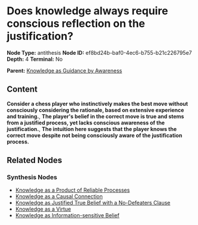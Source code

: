 # Does knowledge always require conscious reflection on the justification?

**Node Type:** antithesis
**Node ID:** ef8bd24b-baf0-4ec6-b755-b21c226795e7
**Depth:** 4
**Terminal:** No

**Parent:** [Knowledge as Guidance by Awareness](knowledge-as-guidance-by-awareness-synthesis-e0d05a37-2829-404d-a64f-4d21f3719116.md)

## Content

**Consider a chess player who instinctively makes the best move without consciously considering the rationale, based on extensive experience and training.**, **The player's belief in the correct move is true and stems from a justified process, yet lacks conscious awareness of the justification.**, **The intuition here suggests that the player knows the correct move despite not being consciously aware of the justification process.**

## Related Nodes

### Synthesis Nodes

- [Knowledge as a Product of Reliable Processes](knowledge-as-a-product-of-reliable-processes-synthesis-88528c2f-e4d0-40bb-a157-2ce33f44529d.md)
- [Knowledge as a Causal Connection](knowledge-as-a-causal-connection-synthesis-7a7cf080-988f-45b2-99a5-fcefc0e2864b.md)
- [Knowledge as Justified True Belief with a No-Defeaters Clause](knowledge-as-justified-true-belief-with-a-no-defeaters-clause-synthesis-d0472be1-c803-40e3-8c26-9f0ad1398339.md)
- [Knowledge as a Virtue](knowledge-as-a-virtue-synthesis-4a86d765-76b3-4720-8b7d-8dc316975ee8.md)
- [Knowledge as Information-sensitive Belief](knowledge-as-information-sensitive-belief-synthesis-7544989c-3766-4046-9fce-cf9b6f64982e.md)
